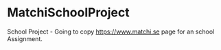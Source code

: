 # MatchiSchoolProject
School Project - Going to copy https://www.matchi.se page for an school Assignment.
